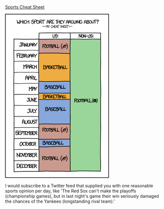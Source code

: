 [Sports Cheat Sheet](https://xkcd.com/1107)

![Sports Cheat Sheet](./random_comic.png)

I would subscribe to a Twitter feed that supplied you with one reasonable sports opinion per day, like 'The Red Sox can't make the playoffs (championship games), but in last night's game their win seriously damaged the chances of the Yankees (longstanding rival team).'

